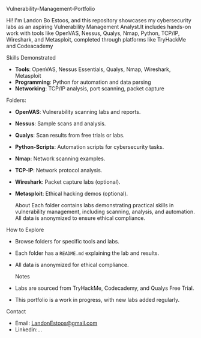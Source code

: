 Vulnerability-Management-Portfolio

Hi! I'm Landon Bo Estoos, and this repository showcases my cybersecurity labs as an aspiring Vulnerability Management Analyst.It includes hands-on work with tools like OpenVAS, Nessus, Qualys, Nmap, Python, TCP/IP, Wireshark, and Metasploit, completed through platforms like TryHackMe and Codeacademy 

Skills Demonstrated
- **Tools**: OpenVAS, Nessus Essentials, Qualys, Nmap, Wireshark, Metasploit
- **Programming**: Python for automation and data parsing
- **Networking**: TCP/IP analysis, port scanning, packet capture

Folders: 
- **OpenVAS**: Vulnerability scanning labs and reports.
- **Nessus**: Sample scans and analysis.
- **Qualys**: Scan results from free trials or labs.
- **Python-Scripts**: Automation scripts for cybersecurity tasks.
- **Nmap**: Network scanning examples.
- **TCP-IP**: Network protocol analysis.
- **Wireshark**: Packet capture labs (optional).
- **Metasploit**: Ethical hacking demos (optional).

  About
Each folder contains labs demonstrating practical skills in vulnerability management, including scanning, analysis, and automation. All data is anonymized to ensure ethical compliance.
  
How to Explore
- Browse folders for specific tools and labs.
- Each folder has a `README.md` explaining the lab and results.
- All data is anonymized for ethical compliance.

  Notes
- Labs are sourced from TryHackMe, Codecademy, and Qualys Free Trial.
- This portfolio is a work in progress, with new labs added regularly.
  
Contact
- Email: LandonEstoos@gmail.com
- Linkedin:...

